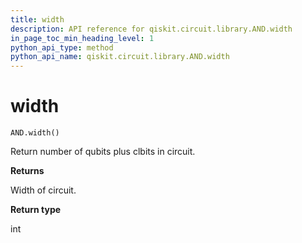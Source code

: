 ```yaml
---
title: width
description: API reference for qiskit.circuit.library.AND.width
in_page_toc_min_heading_level: 1
python_api_type: method
python_api_name: qiskit.circuit.library.AND.width
---
```


# width

<span id="qiskit.circuit.library.AND.width" />

`AND.width()`

Return number of qubits plus clbits in circuit.

**Returns**

Width of circuit.

**Return type**

int

